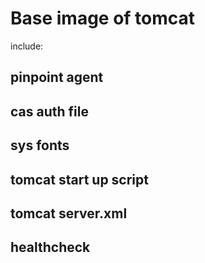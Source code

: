 # Base image of tomcat

include:

## pinpoint agent

## cas auth file

## sys fonts

## tomcat start up script

## tomcat server.xml

## healthcheck
